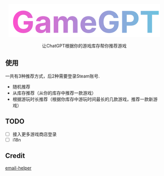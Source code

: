 <p align="center">
  <img src="./logo.svg">
</p>

<p align="center">
  让ChatGPT根据你的游戏库存帮你推荐游戏
</p>

## 使用
一共有3种推荐方式，后2种需要登录Steam账号.
- 随机推荐
- 从库存推荐（从你的库存中推荐一款游戏）
- 根据游玩时长推荐（根据你库存中游玩时间最长的几款游戏，推荐一款新游戏）

## TODO
- [ ] 接入更多游戏商店登录
- [ ] i18n

## Credit
[email-helper](https://github.com/shengxinjing/email-helper)
